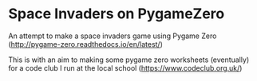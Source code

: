 # Space Invaders on PygameZero

An attempt to make a space invaders game using Pygame Zero (http://pygame-zero.readthedocs.io/en/latest/) 

This is with an aim to making some pygame zero worksheets (eventually) for a code club 
I run at the local school (https://www.codeclub.org.uk/)
